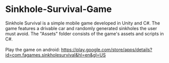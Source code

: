 # Sinkhole-Survival-Game
Sinkhole Survival is a simple mobile game developed in Unity and C#. The game features a drivable car and randomly generated sinkholes the user must avoid.
The "Assets" folder consists of the game's assets and scripts in C#.
<br> <br> Play the game on android: https://play.google.com/store/apps/details?id=com.fagames.sinkholesurvival&hl=en&gl=US

